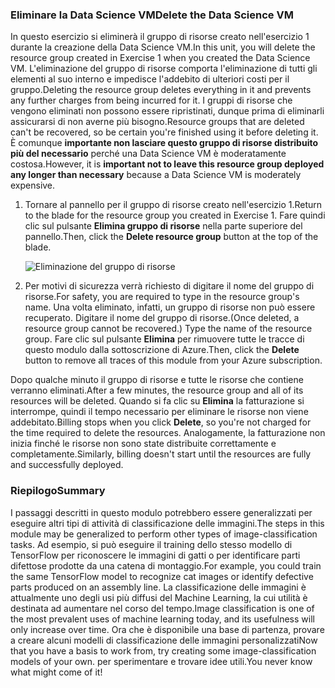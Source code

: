 ### <a name="delete-the-data-science-vm"></a><span data-ttu-id="59b0f-101">Eliminare la Data Science VM</span><span class="sxs-lookup"><span data-stu-id="59b0f-101">Delete the Data Science VM</span></span>

<span data-ttu-id="59b0f-102">In questo esercizio si eliminerà il gruppo di risorse creato nell'esercizio 1 durante la creazione della Data Science VM.</span><span class="sxs-lookup"><span data-stu-id="59b0f-102">In this unit, you will delete the resource group created in Exercise 1 when you created the Data Science VM.</span></span> <span data-ttu-id="59b0f-103">L'eliminazione del gruppo di risorse comporta l'eliminazione di tutti gli elementi al suo interno e impedisce l'addebito di ulteriori costi per il gruppo.</span><span class="sxs-lookup"><span data-stu-id="59b0f-103">Deleting the resource group deletes everything in it and prevents any further charges from being incurred for it.</span></span> <span data-ttu-id="59b0f-104">I gruppi di risorse che vengono eliminati non possono essere ripristinati, dunque prima di eliminarli assicurarsi di non averne più bisogno.</span><span class="sxs-lookup"><span data-stu-id="59b0f-104">Resource groups that are deleted can't be recovered, so be certain you're finished using it before deleting it.</span></span> <span data-ttu-id="59b0f-105">È comunque **importante non lasciare questo gruppo di risorse distribuito più del necessario** perché una Data Science VM è moderatamente costosa.</span><span class="sxs-lookup"><span data-stu-id="59b0f-105">However, it is **important not to leave this resource group deployed any longer than necessary** because a Data Science VM is moderately expensive.</span></span>

1. <span data-ttu-id="59b0f-106">Tornare al pannello per il gruppo di risorse creato nell'esercizio 1.</span><span class="sxs-lookup"><span data-stu-id="59b0f-106">Return to the blade for the resource group you created in Exercise 1.</span></span> <span data-ttu-id="59b0f-107">Fare quindi clic sul pulsante **Elimina gruppo di risorse** nella parte superiore del pannello.</span><span class="sxs-lookup"><span data-stu-id="59b0f-107">Then, click the **Delete resource group** button at the top of the blade.</span></span>

    ![Eliminazione del gruppo di risorse](../media-draft/6-delete-resource-group.png)

1. <span data-ttu-id="59b0f-109">Per motivi di sicurezza verrà richiesto di digitare il nome del gruppo di risorse.</span><span class="sxs-lookup"><span data-stu-id="59b0f-109">For safety, you are required to type in the resource group's name.</span></span> <span data-ttu-id="59b0f-110">Una volta eliminato, infatti, un gruppo di risorse non può essere recuperato. Digitare il nome del gruppo di risorse.</span><span class="sxs-lookup"><span data-stu-id="59b0f-110">(Once deleted, a resource group cannot be recovered.) Type the name of the resource group.</span></span> <span data-ttu-id="59b0f-111">Fare clic sul pulsante **Elimina** per rimuovere tutte le tracce di questo modulo dalla sottoscrizione di Azure.</span><span class="sxs-lookup"><span data-stu-id="59b0f-111">Then, click the **Delete** button to remove all traces of this module from your Azure subscription.</span></span>

<span data-ttu-id="59b0f-112">Dopo qualche minuto il gruppo di risorse e tutte le risorse che contiene verranno eliminati.</span><span class="sxs-lookup"><span data-stu-id="59b0f-112">After a few minutes, the resource group and all of its resources will be deleted.</span></span> <span data-ttu-id="59b0f-113">Quando si fa clic su **Elimina** la fatturazione si interrompe, quindi il tempo necessario per eliminare le risorse non viene addebitato.</span><span class="sxs-lookup"><span data-stu-id="59b0f-113">Billing stops when you click **Delete**, so you're not charged for the time required to delete the resources.</span></span> <span data-ttu-id="59b0f-114">Analogamente, la fatturazione non inizia finché le risorse non sono state distribuite correttamente e completamente.</span><span class="sxs-lookup"><span data-stu-id="59b0f-114">Similarly, billing doesn't start until the resources are fully and successfully deployed.</span></span>

### <a name="summary"></a><span data-ttu-id="59b0f-115">Riepilogo</span><span class="sxs-lookup"><span data-stu-id="59b0f-115">Summary</span></span>

<span data-ttu-id="59b0f-116">I passaggi descritti in questo modulo potrebbero essere generalizzati per eseguire altri tipi di attività di classificazione delle immagini.</span><span class="sxs-lookup"><span data-stu-id="59b0f-116">The steps in this module may be generalized to perform other types of image-classification tasks.</span></span> <span data-ttu-id="59b0f-117">Ad esempio, si può eseguire il training dello stesso modello di TensorFlow per riconoscere le immagini di gatti o per identificare parti difettose prodotte da una catena di montaggio.</span><span class="sxs-lookup"><span data-stu-id="59b0f-117">For example, you could train the same TensorFlow model to recognize cat images or identify defective parts produced on an assembly line.</span></span> <span data-ttu-id="59b0f-118">La classificazione delle immagini è attualmente uno degli usi più diffusi del Machine Learning, la cui utilità è destinata ad aumentare nel corso del tempo.</span><span class="sxs-lookup"><span data-stu-id="59b0f-118">Image classification is one of the most prevalent uses of machine learning today, and its usefulness will only increase over time.</span></span> <span data-ttu-id="59b0f-119">Ora che è disponibile una base di partenza, provare a creare alcuni modelli di classificazione delle immagini personalizzati</span><span class="sxs-lookup"><span data-stu-id="59b0f-119">Now that you have a basis to work from, try creating some image-classification models of your own.</span></span> <span data-ttu-id="59b0f-120">per sperimentare e trovare idee utili.</span><span class="sxs-lookup"><span data-stu-id="59b0f-120">You never know what might come of it!</span></span>
